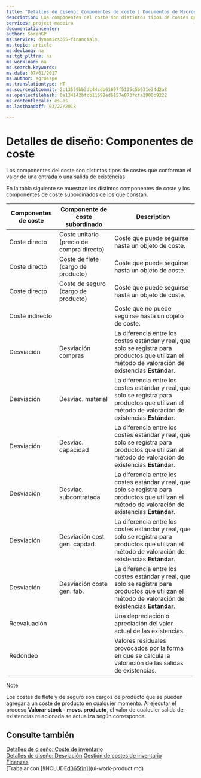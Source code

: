 ```yaml
---
title: "Detalles de diseño: Componentes de coste | Documentos de Microsoft"
description: Los componentes del coste son distintos tipos de costes que conforman el valor de una entrada o una salida de existencias.
services: project-madeira
documentationcenter: 
author: SorenGP
ms.service: dynamics365-financials
ms.topic: article
ms.devlang: na
ms.tgt_pltfrm: na
ms.workload: na
ms.search.keywords: 
ms.date: 07/01/2017
ms.author: sgroespe
ms.translationtype: HT
ms.sourcegitcommit: 2c13559bb3dc44cdb61697f5135c5b931e34d2a8
ms.openlocfilehash: 0a134142bfcb11692ed6157e873fcfa2900b9222
ms.contentlocale: es-es
ms.lasthandoff: 03/22/2018

---
```

# <a name="design-details-cost-components"></a>Detalles de diseño: Componentes de coste
Los componentes del coste son distintos tipos de costes que conforman el valor de una entrada o una salida de existencias.  

 En la tabla siguiente se muestran los distintos componentes de coste y los componentes de coste subordinados de los que constan.  

|Componentes de coste|Componente de coste subordinado|Description|  
|--------------------|--------------------------------|---------------------------------------|  
|Coste directo|Coste unitario (precio de compra directo)|Coste que puede seguirse hasta un objeto de coste.|  
|Coste directo|Coste de flete (cargo de producto)|Coste que puede seguirse hasta un objeto de coste.|  
|Coste directo|Coste de seguro (cargo de producto)|Coste que puede seguirse hasta un objeto de coste.|  
|Coste indirecto||Coste que no puede seguirse hasta un objeto de coste.|  
|Desviación|Desviación compras|La diferencia entre los costes estándar y real, que solo se registra para productos que utilizan el método de valoración de existencias **Estándar**.|  
|Desviación|Desviac. material|La diferencia entre los costes estándar y real, que solo se registra para productos que utilizan el método de valoración de existencias **Estándar**.|  
|Desviación|Desviac. capacidad|La diferencia entre los costes estándar y real, que solo se registra para productos que utilizan el método de valoración de existencias **Estándar**.|  
|Desviación|Desviac. subcontratada|La diferencia entre los costes estándar y real, que solo se registra para productos que utilizan el método de valoración de existencias **Estándar**.|  
|Desviación|Desviación cost. gen. capdad.|La diferencia entre los costes estándar y real, que solo se registra para productos que utilizan el método de valoración de existencias **Estándar**.|  
|Desviación|Desviación coste gen. fab.|La diferencia entre los costes estándar y real, que solo se registra para productos que utilizan el método de valoración de existencias **Estándar**.|  
|Reevaluación||Una depreciación o apreciación del valor actual de las existencias.|  
|Redondeo||Valores residuales provocados por la forma en que se calcula la valoración de las salidas de existencias.|  

> [!NOTE]  
>  Los costes de flete y de seguro son cargos de producto que se pueden agregar a un coste de producto en cualquier momento. Al ejecutar el proceso **Valorar stock - movs. producto**, el valor de cualquier salida de existencias relacionada se actualiza según corresponda.  

## <a name="see-also"></a>Consulte también  
 [Detalles de diseño: Coste de inventario](design-details-inventory-costing.md)   
 [Detalles de diseño: Desviación](design-details-variance.md) [Gestión de costes de inventario](finance-manage-inventory-costs.md)  
 [Finanzas](finance.md)  
 [Trabajar con [!INCLUDE[d365fin](includes/d365fin_md.md)]](ui-work-product.md)  

